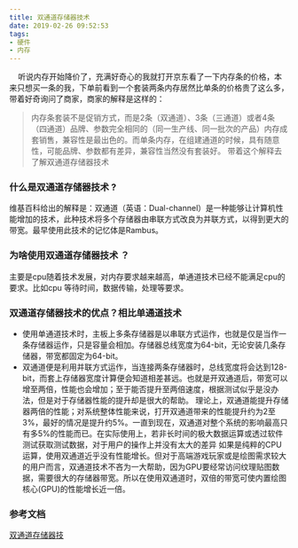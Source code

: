 ```yaml
---
title: 双通道存储器技术
date: 2019-02-26 09:52:53
tags:
- 硬件
- 内存
---
```

&nbsp;&nbsp;&nbsp;&nbsp;听说内存开始降价了，充满好奇心的我就打开京东看了一下内存条的价格，本来只想买一条的我，下单前看到一个套装两条内存居然比单条的价格贵了这么多，带着好奇询问了商家，商家的解释是这样的：
>  内存条套装不是促销方式，而是2条（双通道）、3条（三通道）或者4条（四通道）品牌、参数完全相同的（同一生产线、同一批次的产品）内存成套销售，兼容性是最出色的。而单条内存，在组建通道的时候，具有随意性，可能品牌、参数都有差异，兼容性当然没有套装好。
> 带着这个解释去了解双通道存储器技术

### 什么是双通道存储器技术 ?

维基百科给出的解释是：双通道（英语：Dual-channel）是一种能够让计算机性能增加的技术，此种技术将多个存储器由串联方式改良为并联方式，以得到更大的带宽。最早使用此技术的记忆体是Rambus。
### 为啥使用双通道存储器技术 ？

主要是cpu随着技术发展，对内存要求越来越高，单通道技术已经不能满足cpu的要求。比如cpu 等待时间，数据传输，处理等要求。
 ###  双通道存储器技术的优点？相比单通道技术

* 使用单通道技术时，主板上多条存储器是以串联方式运作，也就是仅是当作一条存储器运作，只是容量会相加。存储器总线宽度为64-bit，无论安装几条存储器，带宽都固定为64-bit。
* 双通道便是利用并联方式运作，当连接两条存储器时，总线宽度将会达到128-bit，而套上存储器宽度计算便会知道相差甚远。也就是开双通道后，带宽可以增至两倍，性能也会增加；至于能否提升至两倍速度，根据测试似乎是没办法，但是对于存储器性能的提升却是很大的帮助。
理论上，双通道能提升存储器两倍的性能；对系统整体性能来说，打开双通道带来的性能提升约为2至3%，最好的情况是提升约5%。一直到现在，双通道对整个系统的影响最高只有多5%的性能而已。在实际使用上，若非长时间的极大数据运算或透过软件测试获取测试数据，对于用户的操作上并没有太大的差异
如果是纯粹的CPU运算，使用双通道近乎没有性能增长。但对于高端游戏玩家或是绘图需求较大的用户而言，双通道技术不吝为一大帮助，因为GPU要经常访问纹理贴图数据，需要很大的存储器带宽。所以在使用双通道时，双倍的带宽可使内置绘图核心(GPU)的性能增长近一倍。

### 参考文档
[双通道存储器技](https://zh.wikipedia.org/wiki/%E9%9B%99%E9%80%9A%E9%81%93%E8%A8%98%E6%86%B6%E9%AB%94%E6%8A%80%E8%A1%93)

